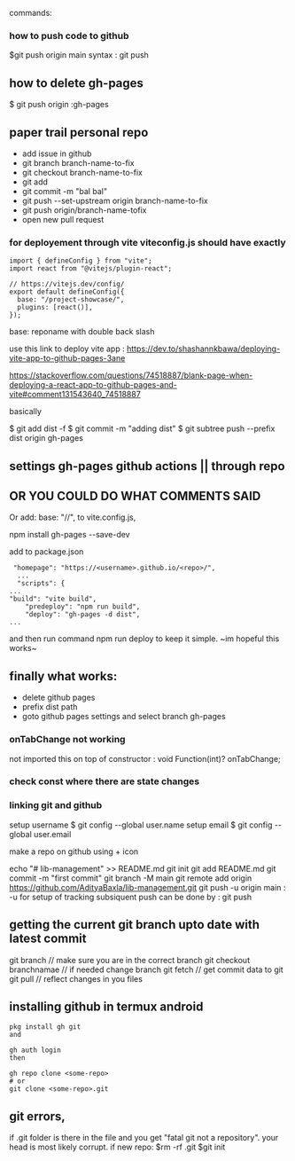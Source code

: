 commands: 
### how to push code to github
$git push origin main
syntax : git push <remote> <branch-name>

## how to delete gh-pages
$ git push origin :gh-pages

## paper trail personal repo
- add issue in github
- git branch branch-name-to-fix
- git checkout branch-name-to-fix
- git add
- git commit -m "bal bal"
- git push --set-upstream origin branch-name-to-fix
- git push origin/branch-name-tofix
- open new pull request



### for deployement through vite viteconfig.js should have exactly
```
import { defineConfig } from "vite";
import react from "@vitejs/plugin-react";

// https://vitejs.dev/config/
export default defineConfig({
  base: "/project-showcase/",
  plugins: [react()],
});

```

base: reponame  with double back slash

use this link to deploy vite app : https://dev.to/shashannkbawa/deploying-vite-app-to-github-pages-3ane

https://stackoverflow.com/questions/74518887/blank-page-when-deploying-a-react-app-to-github-pages-and-vite#comment131543640_74518887



basically 

$ git add dist -f
$ git commit -m "adding dist"
$ git subtree push --prefix dist origin gh-pages

## settings gh-pages github actions || through repo

## OR YOU COULD DO WHAT COMMENTS SAID
Or add: base: "/<repo>/", to vite.config.js,

npm install gh-pages --save-dev

add to package.json

```
 "homepage": "https://<username>.github.io/<repo>/",
  ...
  "scripts": {
...
"build": "vite build",
    "predeploy": "npm run build",
    "deploy": "gh-pages -d dist",
...
```
and then run command npm run deploy to keep it simple.
~im hopeful this works~

## finally what works:
- delete github pages
- prefix dist path
- goto github pages settings and select branch gh-pages

### onTabChange not working
not imported this on top of constructor :  void Function(int)? onTabChange;
### check const where there are state changes

### linking git and github
setup username 
$ git config --global user.name
setup email
$ git config --global user.email

make a repo on github using + icon

echo "# lib-management" >> README.md
git init
git add README.md
git commit -m "first commit"
git branch -M main
git remote add origin https://github.com/AdityaBaxla/lib-management.git
git push -u origin main : -u for setup of tracking subsiquent push can be done by : git push

## getting the current git branch upto date with latest commit
git branch // make sure you are in the correct branch
git checkout branchnamae // if needed change branch
git fetch // get commit data to git
git pull // reflect changes in you files

## installing github in termux android
```
pkg install gh git
and

gh auth login
then

gh repo clone <some-repo>
# or
git clone <some-repo>.git
```
## git errors,
if .git folder is there in the file and you get "fatal git not a  repository". your head is most likely corrupt.
if new repo:
$rm -rf .git
$git init

